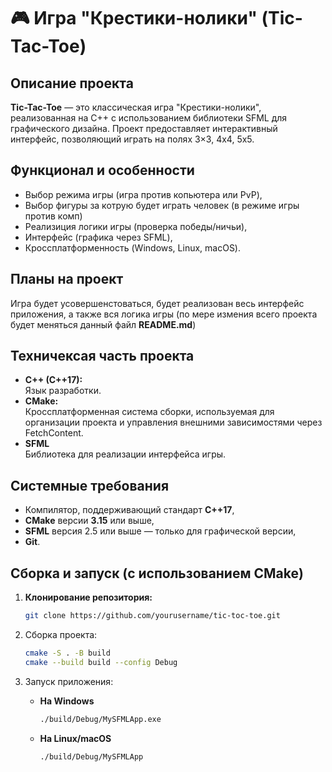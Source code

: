 # 🎮 Игра "Крестики-нолики" (**Tic-Tac-Toe**)

## Описание проекта

**Tic-Tac-Toe** — это классическая игра "Крестики-нолики", реализованная на C++ с использованием библиотеки SFML для графического дизайна. Проект предоставляет интерактивный интерфейс, позволяющий играть на полях 3×3, 4х4, 5х5.

## Функционал и особенности

- Выбор режима игры (игра против копьютера или PvP),
- Выбор фигуры за котрую будет играть человек (в режиме игры против комп)
- Реализиция логики игры (проверка победы/ничьи),
- Интерфейс (графика через SFML),
- Кроссплатформенность (Windows, Linux, macOS).

## Планы на проект

Игра будет усовершенстоваться, будет реализован весь интерфейс приложения, а также вся логика игры (по мере измения всего проекта будет меняться данный файл **README.md**)

## Техничексая часть проекта

- **C++ (C++17):**  
  Язык разработки.
- **CMake:**  
  Кроссплатформенная система сборки, используемая для организации проекта и управления внешними зависимостями через FetchContent.
- **SFML**  
Библиотека для реализации интерфейса игры.

## Системные требования

- Компилятор, поддерживающий стандарт **C++17**,
- **CMake** версии **3.15** или выше,
- **SFML** версия 2.5 или выше — только для графической версии,
- **Git**.

## Сборка и запуск (с использованием **CMake**)

1. **Клонирование репозитория:**
 
   ```bash
   git clone https://github.com/yourusername/tic-toc-toe.git

2. Сборка проекта:   
   
   ```bash
   cmake -S . -B build
   cmake --build build --config Debug

3. Запуск приложения:
   
   - **На Windows**
     ```bash
     ./build/Debug/MySFMLApp.exe

   - **На Linux/macOS**
     ```bash
     ./build/Debug/MySFMLApp


 